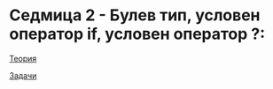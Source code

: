 # Седмица 2 - Булев тип, условен оператор if, условен оператор ?:

[Теория](https://github.com/AleksandrinaKovachka/Introduction-to-programming/tree/main/Week02/Theory)

[Задачи](https://github.com/AleksandrinaKovachka/Introduction-to-programming/blob/main/Week02/Tasks/README.md)

